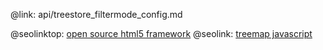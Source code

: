 @link: api/treestore_filtermode_config.md

@seolinktop: [open source html5 framework](https://webix.com)
@seolink: [treemap javascript](https://webix.com/widget/treemap/)